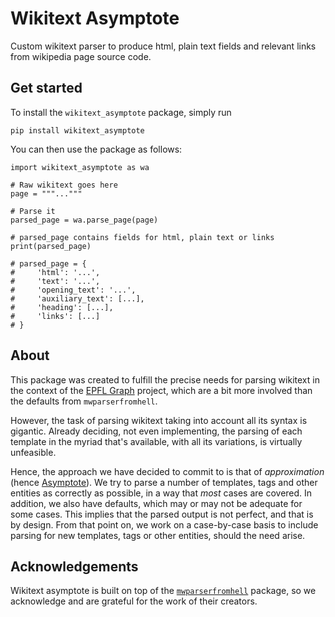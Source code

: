 # Wikitext Asymptote
Custom wikitext parser to produce html, plain text fields and relevant links from wikipedia page source code.

## Get started
To install the `wikitext_asymptote` package, simply run 

    pip install wikitext_asymptote

You can then use the package as follows:

    import wikitext_asymptote as wa

    # Raw wikitext goes here
    page = """..."""
    
    # Parse it
    parsed_page = wa.parse_page(page)

    # parsed_page contains fields for html, plain text or links
    print(parsed_page)

    # parsed_page = {
    #     'html': '...',
    #     'text': '...',
    #     'opening_text': '...',
    #     'auxiliary_text': [...],
    #     'heading': [...],
    #     'links': [...]
    # }

## About
This package was created to fulfill the precise needs for parsing wikitext in the context of the [EPFL Graph](https://www.epfl.ch/about/facts/epfl-graph/) project, which are a bit more involved than the defaults from `mwparserfromhell`.

However, the task of parsing wikitext taking into account all its syntax is gigantic. Already deciding, not even implementing, the parsing of each template in the myriad that's available, with all its variations, is virtually unfeasible.

Hence, the approach we have decided to commit to is that of _approximation_ (hence [Asymptote](https://en.wikipedia.org/wiki/Asymptote)). We try to parse a number of templates, tags and other entities as correctly as possible, in a way that _most_ cases are covered. In addition, we also have defaults, which may or may not be adequate for some cases. This implies that the parsed output is not perfect, and that is by design. From that point on, we work on a case-by-case basis to include parsing for new templates, tags or other entities, should the need arise. 

## Acknowledgements
Wikitext asymptote is built on top of the [`mwparserfromhell`](https://github.com/earwig/mwparserfromhell) package, so we acknowledge and are grateful for the work of their creators.  
